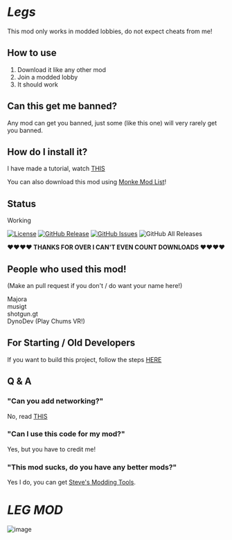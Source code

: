 # *Legs*
This mod only works in modded lobbies, do not expect cheats from me!

## How to use
1. Download it like any other mod
2. Join a modded lobby
3. It should work

## Can this get me banned?
Any mod can get you banned, just some (like this one) will very rarely get you banned.

## How do I install it?
I have made a tutorial, watch [THIS](https://www.youtube.com/watch?v=64WKT6eUkfo)

You can also download this mod using [Monke Mod List](https://github.com/MrBanana01/MonkeModList)!

## Status
Working              

[![License](https://img.shields.io/badge/License-MIT-blue.svg)](https://opensource.org/licenses/MIT)
[![GitHub Release](https://img.shields.io/github/release/SteveTheAnimator/Legs.svg)](https://github.com/SteveTheAnimator/Legs/releases)
[![GitHub Issues](https://img.shields.io/github/issues/SteveTheAnimator/Legs.svg)](https://github.com/SteveTheAnimator/Legs/issues)
![GitHub All Releases](https://img.shields.io/github/downloads/SteveTheAnimator/Legs/total)

 **❤️❤️❤️❤️ THANKS FOR OVER I CAN'T EVEN COUNT DOWNLOADS ❤️❤️❤️❤️**

## People who used this mod!
(Make an pull request if you don't / do want your name here!)      

Majora    
musigt  
shotgun.gt  
DynoDev  (Play Chums VR!)    

## For Starting / Old Developers
If you want to build this project, follow the steps [HERE](https://github.com/SteveTheAnimator/Legs/blob/main/How%20To%20Build.md)

## Q & A
### "Can you add networking?"    
No, read [THIS](https://github.com/SteveTheAnimator/Legs/blob/main/No%20Networking.md)    
### "Can I use this code for my mod?"    
Yes, but you have to credit me!    
### "This mod sucks, do you have any better mods?"    
Yes I do, you can get [Steve's Modding Tools](https://github.com/SteveTheAnimator/Steves-Modding-Tools).    

# *LEG MOD*
![image](https://github.com/SteveTheAnimator/Legs/assets/103543324/a7192129-7f1c-4e34-8ea2-8f796e96de40)
